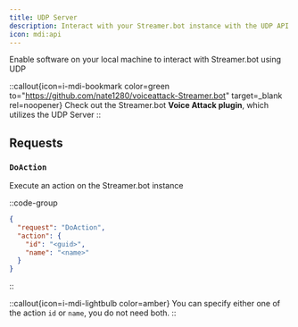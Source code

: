 ```yaml
---
title: UDP Server
description: Interact with your Streamer.bot instance with the UDP API
icon: mdi:api
---
```


Enable software on your local machine to interact with Streamer.bot using UDP

::callout{icon=i-mdi-bookmark color=green to="https://github.com/nate1280/voiceattack-Streamer.bot" target=_blank rel=noopener}
Check out the Streamer.bot **Voice Attack plugin**, which utilizes the UDP Server
::

## Requests

### `DoAction`
Execute an action on the Streamer.bot instance

::code-group
  ```json [↗️ Request Format]
  {
    "request": "DoAction",
    "action": {
      "id": "<guid>",
      "name": "<name>"
    }
  }
  ```
::

::callout{icon=i-mdi-lightbulb color=amber}
You can specify either one of the action `id` or `name`, you do not need both.
::